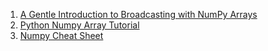1. [A Gentle Introduction to Broadcasting with NumPy Arrays](https://machinelearningmastery.com/broadcasting-with-numpy-arrays/)
2. [Python Numpy Array Tutorial](https://www.datacamp.com/community/tutorials/python-numpy-tutorial)
3. [Numpy Cheat Sheet](https://s3.amazonaws.com/assets.datacamp.com/blog_assets/Numpy_Python_Cheat_Sheet.pdf)
